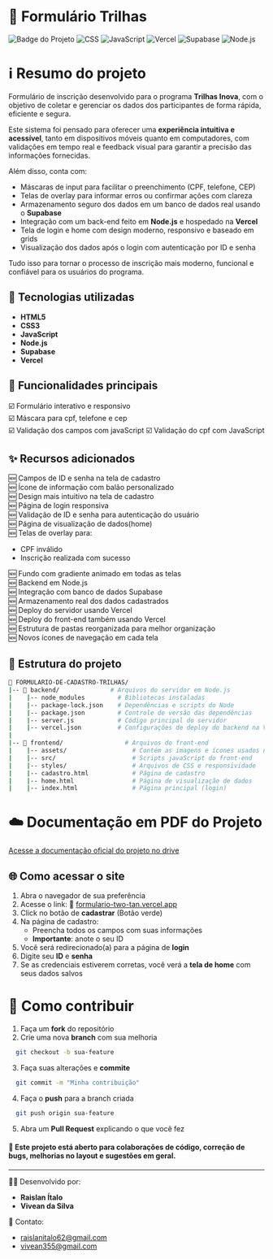 # 📌 Formulário Trilhas
![Badge do Projeto](https://img.shields.io/badge/HTML5-orange?style=for-the-badge)
![CSS](https://img.shields.io/badge/CSS3-blue?style=for-the-badge)
![JavaScript](https://img.shields.io/badge/JavaScript-yellow?style=for-the-badge)
![Vercel](https://img.shields.io/badge/Vercel-black?style=for-the-badge&logo=vercel)
![Supabase](https://img.shields.io/badge/Supabase-3FCF8E?style=for-the-badge&logo=supabase&logoColor=white)
![Node.js](https://img.shields.io/badge/Node.js-339933?style=for-the-badge&logo=nodedotjs&logoColor=white)

# ℹ️ Resumo do projeto

Formulário de inscrição desenvolvido para o programa **Trilhas Inova**, com o objetivo de coletar e gerenciar os dados dos participantes de forma rápida, eficiente e segura.

Este sistema foi pensado para oferecer uma **experiência intuitiva e acessível**, tanto em dispositivos móveis quanto em computadores, com validações em tempo real e feedback visual para garantir a precisão das informações fornecidas.

Além disso, conta com:
- Máscaras de input para facilitar o preenchimento (CPF, telefone, CEP)
- Telas de overlay para informar erros ou confirmar ações com clareza
- Armazenamento seguro dos dados em um banco de dados real usando o **Supabase**
- Integração com um back-end feito em **Node.js** e hospedado na **Vercel**
- Tela de login e home com design moderno, responsivo e baseado em grids
- Visualização dos dados após o login com autenticação por ID e senha

Tudo isso para tornar o processo de inscrição mais moderno, funcional e confiável para os usuários do programa.

## 🚀 Tecnologias utilizadas

- **HTML5**
- **CSS3**
- **JavaScript**
- **Node.js**
- **Supabase**
- **Vercel**

## 🎯 Funcionalidades principais
☑️ Formulário interativo e responsivo  
☑️ Máscara para cpf, telefone e cep  
☑️ Validação dos campos com javaScript 
☑️ Validação do cpf com JavaScript 

## ✨ Recursos adicionados
🆕 Campos de ID e senha na tela de cadastro  
🆕 Ícone de informação com balão personalizado  
🆕 Design mais intuitivo na tela de cadastro  
🆕 Página de login responsiva  
🆕 Validação de ID e senha para autenticação do usuário  
🆕 Página de visualização de dados(home)  
🆕 Telas de overlay para:  
  - CPF inválido  
  - Inscrição realizada com sucesso

🆕 Fundo com gradiente animado em todas as telas  
🆕 Backend em Node.js  
🆕 Integração com banco de dados Supabase  
🆕 Armazenamento real dos dados cadastrados  
🆕 Deploy do servidor usando Vercel  
🆕 Deploy do front-end também usando Vercel  
🆕 Estrutura de pastas reorganizada para melhor organização  
🆕 Novos ícones de navegação em cada tela  


## 📂 Estrutura do projeto
```bash
📁 FORMULARIO-DE-CADASTRO-TRILHAS/
|-- 📁 backend/              # Arquivos do servidor em Node.js
|    |-- node_modules         # Bibliotecas instaladas
|    |-- package-lock.json    # Dependências e scripts do Node
|    |-- package.json         # Controle de versão das dependências
|    |-- server.js            # Código principal do servidor
|    |-- vercel.json          # Configurações de deploy do backend na Vercel
|
|-- 📁 frontend/                 # Arquivos do front-end
|    |-- assets/                  # Contém as imagens e ícones usados no projeto
|    |-- src/                     # Scripts javaScript do front-end
|    |-- styles/                  # Arquivos de CSS e responsividade
|    |-- cadastro.html            # Página de cadastro
|    |-- home.html                # Página de visualização de dados
|    |-- index.html               # Página principal (login)
```

# ☁️ Documentação em PDF do Projeto
[Acesse a documentação oficial do projeto no drive](https://drive.google.com/drive/folders/1dOGBSClz2XOgfUqBY8SpbDoTTjde80Ss?usp=sharing)

## 🌐 Como acessar o site
1. Abra o navegador de sua preferência
2. Acesse o link: 🔗 [formulario-two-tan.vercel.app](formulario-two-tan.vercel.app)
3. Click no botão de **cadastrar** (Botão verde)
4. Na página de cadastro:
   - Preencha todos os campos com suas informações
   - **Importante**: anote o seu ID
6. Você será redirecionado(a) para a página de **login**
7. Digite seu **ID** e **senha**
8. Se as credenciais estiverem corretas, você verá a **tela de home** com seus dados salvos

# 🤝 Como contribuir
1. Faça um **fork** do repositório
2. Crie uma nova **branch** com sua melhoria
```bash
  git checkout -b sua-feature
```
3. Faça suas alterações e **commite**
```bash
  git commit -m "Minha contribuição"
```
4. Faça o **push** para a branch criada
```bash
  git push origin sua-feature
```
5. Abra um **Pull Request** explicando o que você fez
#### 📝 Este projeto está aberto para colaborações de código, correção de bugs, melhorias no layout e sugestões em geral.
---
🧑‍💻 Desenvolvido por:
  - **Raislan Ítalo**
  - **Vivean da Silva**
    
📧 Contato: 
  - raislanitalo62@gmail.com
  - vivean355@gmail.com


